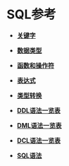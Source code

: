 # SQL参考<a name="ZH-CN_TOPIC_0242370407"></a>

-   **[关键字](dolphin-关键字.md)**

-   **[数据类型](dolphin-数据类型.md)**

-   **[函数和操作符](dolphin-函数和操作符.md)**

-   **[表达式](dolphin-表达式.md)**

-   **[类型转换](dolphin-类型转换.md)**

-   **[DDL语法一览表](dolphin-DDL语法一览表.md)**

-   **[DML语法一览表](dolphin-DML语法一览表.md)**

-   **[DCL语法一览表](dolphin-DCL语法一览表.md)**

-   **[SQL语法](dolphin-SQL语法.md)**
